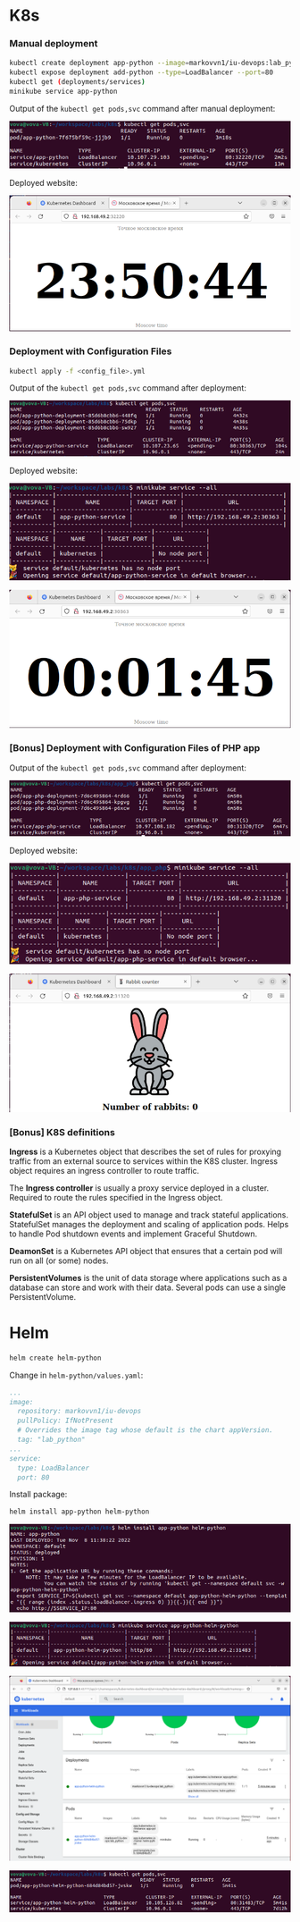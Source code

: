 # K8s

### Manual deployment

```bash
kubectl create deployment app-python --image=markovvn1/iu-devops:lab_python
kubectl expose deployment add-python --type=LoadBalancer --port=80
kubectl get (deployments/services)
minikube service app-python
```

Output of the `kubectl get pods,svc` command after manual deployment:

![](.github/img1.png)

Deployed website:

![](.github/img2.png)

### Deployment with Configuration Files

```bash
kubectl apply -f <config_file>.yml
```

Output of the `kubectl get pods,svc` command after deployment:

![](.github/img3.png)

Deployed website:

![](.github/img4.png)

![](.github/img5.png)

### [Bonus] Deployment with Configuration Files of PHP app

Output of the `kubectl get pods,svc` command after deployment:

![](.github/img6.png)

Deployed website:

![](.github/img7.png)

![](.github/img8.png)

### [Bonus] K8S definitions

**Ingress** is a Kubernetes object that describes the set of rules for proxying traffic from an external source to services within the K8S cluster. Ingress object requires an ingress controller to route traffic.

The **Ingress controller** is usually a proxy service deployed in a cluster. Required to route the rules specified in the Ingress object.

**StatefulSet** is an API object used to manage and track stateful applications. StatefulSet manages the deployment and scaling of application pods. Helps to handle Pod shutdown events and implement Graceful Shutdown.

**DeamonSet** is a Kubernetes API object that ensures that a certain pod will run on all (or some) nodes.

**PersistentVolumes** is the unit of data storage where applications such as a database can store and work with their data. Several pods can use a single PersistentVolume.

# Helm

```bash
helm create helm-python
```

Change in `helm-python/values.yaml`:

```yaml
...
image:
  repository: markovvn1/iu-devops
  pullPolicy: IfNotPresent
  # Overrides the image tag whose default is the chart appVersion.
  tag: "lab_python"
...
service:
  type: LoadBalancer
  port: 80
```

Install package:

```bash
helm install app-python helm-python
```

![](.github/img9.png)

![](.github/img10.png)

![](.github/img11.png)

![](.github/img12.png)
